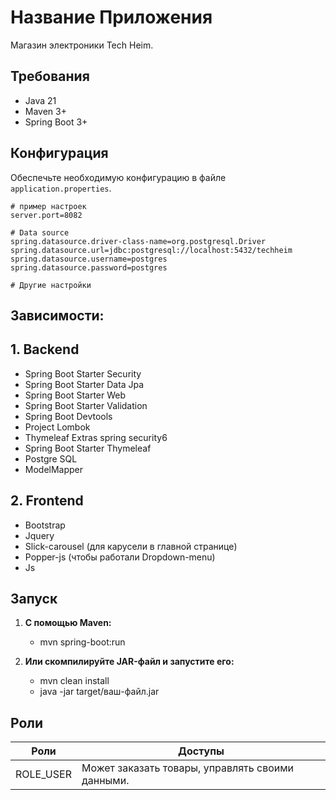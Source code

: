# Название Приложения

Магазин электроники Tech Heim.

## Требования

* Java 21
* Maven 3+
* Spring Boot 3+


## Конфигурация

Обеспечьте необходимую конфигурацию в файле `application.properties`.

```properties
# пример настроек
server.port=8082

# Data source
spring.datasource.driver-class-name=org.postgresql.Driver
spring.datasource.url=jdbc:postgresql://localhost:5432/techheim
spring.datasource.username=postgres
spring.datasource.password=postgres

# Другие настройки
```

## Зависимости:

## 1. Backend

* Spring Boot Starter Security
* Spring Boot Starter Data Jpa
* Spring Boot Starter Web
* Spring Boot Starter Validation
* Spring Boot Devtools
* Project Lombok
* Thymeleaf Extras spring security6
* Spring Boot Starter Thymeleaf
* Postgre SQL
* ModelMapper



## 2. Frontend

* Bootstrap
* Jquery 
* Slick-carousel (для карусели в главной странице)
* Popper-js (чтобы работали Dropdown-menu)
* Js


##  Запуск

1. **С помощью Maven:** 
   * mvn spring-boot:run


2. **Или скомпилируйте JAR-файл и запустите его:**
   * mvn clean install
   * java -jar target/ваш-файл.jar
                                            



## Роли

| Роли      | Доступы                                          |
|-----------|--------------------------------------------------|
| ROLE_USER | Может заказать товары, управлять своими данными. |

